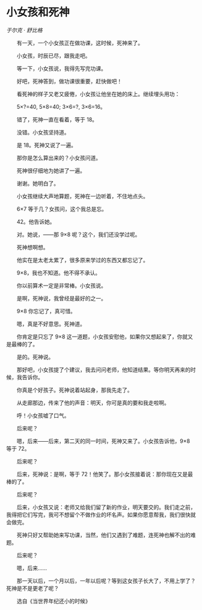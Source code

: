 # 小女孩和死神

*于尔克 · 舒比格*

　　有一天，一个小女孩正在做功课，这时候，死神来了。

　　小女孩，时辰已尽，跟我走吧。

　　等一下，小女孩说，我得先写完功课。

　　好吧，死神答到，做功课很重要，赶快做吧！

　　看死神的样子又老又疲倦，小女孩让他坐在她的床上。继续埋头用功：

　　5×?=40, 5×8=40; 3×6=?, 3×6=16。

　　错了，死神一直在看着，等于 18。

　　没错。小女孩坚持道。

　　是 18。死神又说了一遍。

　　那你是怎么算出来的？小女孩问道。

　　死神很仔细地为她讲了一遍。

　　谢谢。她明白了。

　　小女孩继续大声地算题，死神在一边听着，不住地点头。

　　6×7 等于几？女孩问，这个我总是忘。

　　42。他告诉她。

　　对。她说，――那 9×8 呢？这个，我们还没学过呢。

　　死神想啊想。

　　他实在是太老太累了，很多原来学过的东西又都忘记了。

　　9×8，我也不知道。他不得不承认。

　　你以前算术一定是非常棒。小女孩说。

　　是啊，死神说，我曾经是最好的之一。

　　9×8 你忘记了，真可惜。

　　嗯，真是不好意思。死神道。

　　你肯定是只忘了 9×8 这一道题，小女孩安慰他，如果你又想起来了，你就又是最棒的了。

　　是的。死神说。

　　那好吧，小女孩提了个建议，我去问问老师，他知道结果。等你明天再来的时候，我告诉你。

　　你真是个好孩子。死神说着站起身，那我先走了。

　　从走廊那边，传来了他的声音：明天，你可是真的要和我走啦啊。

　　呼！小女孩嘘了口气。

　　后来呢？

　　嗯，后来――后来，第二天的同一时间，死神又来了。小女孩告诉他，9×8 等于 72。

　　后来呢？

　　后来，死神说：是啊，等于 72！他笑了。那小女孩接着说：那你现在又是最棒的了。

　　后来呢？

　　后来，小女孩又说：老师又给我们留了新的作业，明天要交的。我们走之前，我得把它们写完，我可不想留个不做作业的坏名声。如果你愿意帮我，我们很快就会做完。

　　死神只好又帮助她来写功课，当然，他们又遇到了难题，连死神也解不出的难题。

　　后来呢？

　　嗯，后来……

　　那一天以后，一个月以后，一年以后呢？等到这女孩子长大了，不用上学了？死神是不是更老了呢？

　　选自《当世界年纪还小的时候》